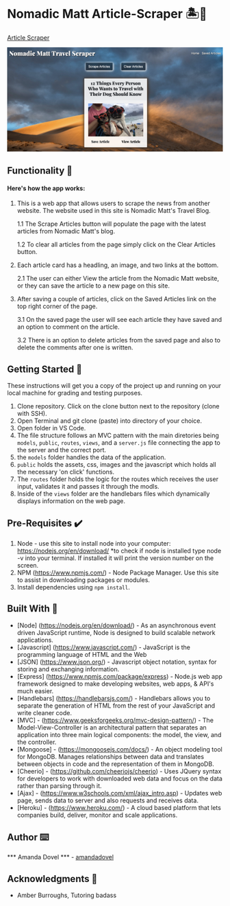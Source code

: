# Nomadic Matt Article-Scraper 🏝️🚀
<a href="https://arcane-shelf-74654.herokuapp.com/">Article Scraper</a>

<img src="public/images/homepage-screen-shot.png" alt="home page">

## Functionality 💪
#### Here's how the app works: 
1. This is a web app that allows users to scrape the news from another website. The website used in this site is Nomadic Matt's Travel Blog. 

    1.1 The Scrape Articles button will populate the page with  the latest articles from Nomadic Matt's blog. 

    1.2 To clear all articles from the page simply click on the Clear Articles button.

2. Each article card has a headling, an image, and two links at the bottom. 

    2.1 The user can either View the article from the Nomadic Matt website, or they can save the article to a new page on this site. 

3. After saving a couple of articles, click on the Saved Articles link on the top right corner of the page. 

    3.1 On the saved page the user will see each article they have saved and an option to comment on the article.

    3.2 There is an option to delete articles from the saved page and also to delete the comments after one is written. 

## Getting Started 🏁

These instructions will get you a copy of the project up and running on your local machine for grading and testing purposes. 

1. Clone repository. Click on the clone button next to the repository (clone with SSH). 
2. Open Terminal and git clone (paste) into directory of your choice. 
3. Open folder in VS Code. 
4. The file structure follows an MVC pattern with the main diretories being `models`, `public`, `routes`, `views`, and a                `server.js` file connecting the app to the server and the correct port. 
5. the `models` folder handles the data of the application. 
6. `public` holds the assets, css, images and the javascript which holds all the necessary 'on click' functions.
7. The `routes` folder holds the logic for the routes which receives the user input, validates it and passes it through the modls.
8. Inside of the `views` folder are the handlebars files which dynamically displays information on the web page. 


## Pre-Requisites ✔️

1. Node - use this site to install node into your computer: https://nodejs.org/en/download/
    *to check if node is installed type node -v into your terminal. If installed it will print the version number on the screen.
2. NPM (https://www.npmjs.com/) - Node Package Manager. Use this site to assist in downloading packages or modules. 
3. Install dependencies using `npm install`.

## Built With 🔧

* [Node] (https://nodejs.org/en/download/) - As an asynchronous event driven JavaScript runtime, Node is designed to build scalable network applications. 
* [Javascript] (https://www.javascript.com/) - JavaScript is the programming language of HTML and the Web
* [JSON] (https://www.json.org/) - Javascript object notation, syntax for storing and exchanging information. 
* [Express] (https://www.npmjs.com/package/express) - Node.js web app framework designed to make developing websites, web apps, & API's much easier.
* [Handlebars] (https://handlebarsjs.com/) - Handlebars allows you to separate the generation of HTML from the rest of your JavaScript and write cleaner code.
* [MVC] - (https://www.geeksforgeeks.org/mvc-design-pattern/) - The Model-View-Controller is an architectural pattern that separates an application into three main logical components: the model, the view, and the controller.
* [Mongoose] - (https://mongoosejs.com/docs/) - An object modeling tool for MongoDB. Manages relationships between data and translates between objects in code and the representation of them in MongoDB. 
* [Cheerio] - (https://github.com/cheeriojs/cheerio) - Uses JQuery syntax for developers to work with downloaded web data and focus on the data rather than parsing through it. 
* [Ajax] - (https://www.w3schools.com/xml/ajax_intro.asp) - Updates web page, sends data to server and also requests and receives data.
* [Heroku] - (https://www.heroku.com/) - A cloud based platform that lets companies build, deliver, monitor and scale applications.
 

## Author ⌨️

*** Amanda Dovel *** - [amandadovel](https://github.com/amandadovel)

## Acknowledgments 🌟

* Amber Burroughs, Tutoring badass